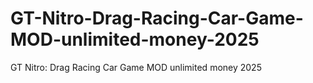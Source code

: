 # GT-Nitro-Drag-Racing-Car-Game-MOD-unlimited-money-2025
GT Nitro: Drag Racing Car Game MOD unlimited money 2025
